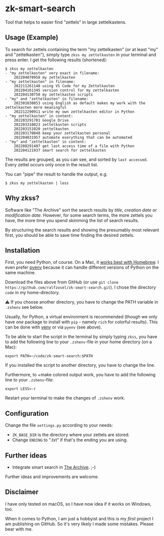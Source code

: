 # zk-smart-search

Tool that helps to easier find "zettels" in large zettelkastens.

## Usage (Example)

To search for zettels containing the term "my zettelkasten" (or at least "my" and "zettelkasten"), simply type `zkss my zettelkasten` in your terminal and press enter. I get the following results (shortened):


    $ zkss my zettelkasten
    - "my zettelkasten" very exact in filename:
        202204070958 my zettelkasten
    - "my zettelkasten" in filename:
        202211261148 using VS Code for my Zettelkasten
        202204161345 version control for my zettelkasten
        202204130750 my zettelkasten scripts
    - "my" and "zettelkasten" in filename:
        202301030853 using English as default makes my work with the zettelkasten more meaningful
        202212290911 write my own zettelkasten editor in Python
    - "my zettelkasten" in content:
        202203291701 Google Drive
        202203310823 zettelkasten scripts
        202203151020 zettelkasten
        202203170840 keep your zettelkasten personal
        202204031957 automate everything that can be automated
    - "my" and "zettelkasten" in content:
        202208291407 get last access time of a file with Python
        202204121937 smart search for zettelkasten

        
The results are grouped, as you can see, and sorted by `last accessed`. Every zettel occurs only once in the result list.

You can "pipe" the result to handle the output, e.g.

    $ zkss my zettelkasten | less

## Why zkss?

Software like "The Archive" sort the search results by _title_, _creation date_ or _modification date_. However, for some search terms, the more zettels you have, the more time you spend skimming the list of search results.

By structuring the search results and showing the presumably most relevant first, you should be able to save time finding the desired zettels.

## Installation

First, you need Python, of course. On a Mac, it [works best with Homebrew](https://docs.brew.sh/Homebrew-and-Python). I even prefer [pyenv](https://realpython.com/intro-to-pyenv/) because it can handle different versions of Python on the same machine.

Download the files above from GitHub (or use `git clone https://github.com/ralfzosel/zk-smart-search.git`). I chose the directory `code` in my home-directory.

⚠️ If you choose another directory, you have to change the PATH variable in `.zshenv` see below.

Usually, for Python, a virtual environment is recommended (though we only have _one_ package to install with `pip` - namely `rich` for colorful results). This can be done with [venv](https://docs.python.org/3/library/venv.html) or via `pyenv` (see above).

To be able to start the script in the terminal by simply typing `zkss`, you have to add the following line to your `.zshenv`-file in your home directory (on a Mac):

    export PATH=~/code/zk-smart-search:$PATH

If you installed the script to another directory, you have to change the line.

Furthermore, to +make colored output work, you have to add the following line to your `.zshenv`-file:

    export LESS=-r

Restart your terminal to make the changes of `.zshenv` work.

## Configuration

Change the file `settings.py` according to your needs:

- `ZK_BASE_DIR` is the directory where your zettels are stored.
- Change `ENDING` to ".txt" if that's the ending you are using.

## Further ideas


- Integrate smart search in [The Archive](https://zettelkasten.de/the-archive/). ;-)

Further ideas and improvements are welcome.

## Disclaimer

I have only tested on macOS, so I have now idea if it works on Windows, too.

When it comes to Python, I am just a hobbyist and this is my _first_ project I am publishing on GitHub. So it's very likely I made some mistakes. Please bear with me.
